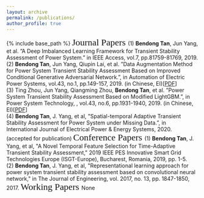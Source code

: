 ```yaml
---
layout: archive
permalink: /publications/
author_profile: true
---
```


{% include base_path %}
<font face="微软雅黑" size="5"> Journal Papers </font>
(1) **Bendong Tan**, Jun Yang, et al. ”A Deep Imbalanced Learning Framework for Transient Stability Assessment of Power System.” in IEEE Access, vol.7, pp.81759-81769, 2019.  
(2) **Bendong Tan**, Jun Yang, Qiupin Lai, et al. ”Data Augmentation Method for Power System Transient Stability Assessment Based on Improved Conditional Generative Adversarial Network.”, in Automation of Electric Power Systems, vol.43, no.1, pp.149-157, 2019. (in Chinese, EI)[[PDF](http://TBendong.github.io/files/paper2.pdf)]  
(3) Ting Zhou, Jun Yang, Qiangming Zhou, **Bendong Tan**, et al. ”Power System Transient Stability Assessment Based on Modified LightGBM.”, in Power System Technology, , vol.43, no.6, pp.1931-1940, 2019. (in Chinese, EI)[[PDF](http://TBendong.github.io/files/paper1.pdf)]  
(4) **Bendong Tan**, J. Yang, et al, ”Spatial-temporal Adaptive Transient Stability Assessment for Power System under Missing Data.”, in International Journal of Electrical Power & Energy Systems, 2020. (accepted for publication)
<font face="微软雅黑" size="5"> Conference Papers </font>
(1) **Bendong Tan**, J. Yang, et al, "A Novel Temporal Feature Selection for Time-Adaptive Transient Stability Assessment," 2019 IEEE PES Innovative Smart Grid Technologies Europe (ISGT-Europe), Bucharest, Romania, 2019, pp. 1-5.  
(2) **Bendong Tan**, J. Yang, et al, "Representational learning approach for power system transient stability assessment based on convolutional neural network," in The Journal of Engineering, vol. 2017, no. 13, pp. 1847-1850, 2017.
<font face="微软雅黑" size="5"> Working Papers </font>
None



